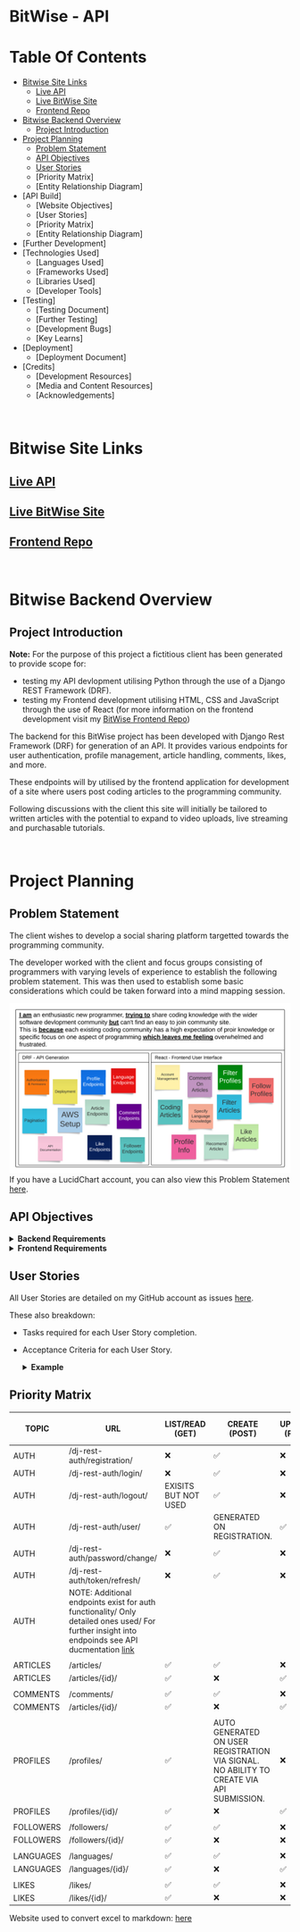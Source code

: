 # BitWise - API

# Table Of Contents

- [Bitwise Site Links](#bitwise-site-links)
  - [Live API](#live-api)
  - [Live BitWise Site](#live-bitwise-site)
  - [Frontend Repo](#frontend-repo)
- [Bitwise Backend Overview](#bitwise-backend-overview)
  - [Project Introduction](#project-introduction)
- [Project Planning](#project-planning)
  - [Problem Statement](#problem-statement)
  - [API Objectives](#api-objectives)
  - [User Stories](#user-stories)
  - [Priority Matrix]
  - [Entity Relationship Diagram]
- [API Build]
  - [Website Objectives]
  - [User Stories]
  - [Priority Matrix]
  - [Entity Relationship Diagram]
- [Further Development]
- [Technologies Used]
  - [Languages Used]
  - [Frameworks Used]
  - [Libraries Used]
  - [Developer Tools]
- [Testing]
  - [Testing Document]
  - [Further Testing]
  - [Development Bugs]
  - [Key Learns]
- [Deployment]
  - [Deployment Document]
- [Credits]
  - [Development Resources]
  - [Media and Content Resources]
  - [Acknowledgements]

<br>

# Bitwise Site Links

## [Live API](https://bitwise-code-blog.herokuapp.com/#languages-update)

## [Live BitWise Site](https://bit-wise-front-end.vercel.app/)

## [Frontend Repo](https://github.com/Joe-Collins-1986/BitWise-Front-End)

<br>

# Bitwise Backend Overview

## Project Introduction

**Note:** For the purpose of this project a fictitious client has been generated to provide scope for:

- testing my API devlopment utilising Python through the use of a Django REST Framework (DRF).
- testing my Frontend development utilising HTML, CSS and JavaScript through the use of React (for more information on the frontend development visit my [BitWise Frontend Repo](https://github.com/Joe-Collins-1986/BitWise-Front-End))

The backend for this BitWise project has been developed with Django Rest Framework (DRF) for generation of an API. It provides various endpoints for user authentication, profile management, article handling, comments, likes, and more.

These endpoints will by utilised by the frontend application for development of a site where users post coding articles to the programming community.

Following discussions with the client this site will initially be tailored to written articles with the potential to expand to video uploads, live streaming and purchasable tutorials.

   <br>

# Project Planning

## Problem Statement

The client wishes to develop a social sharing platform targetted towards the programming community.

The developer worked with the client and focus groups consisting of programmers with varying levels of experience to establish the following problem statement. This was then used to establish some basic considerations which could be taken forward into a mind mapping session.

![Problem Statement](readme-assets/planning/brainstorming.png)
<br>
If you have a LucidChart account, you can also view this Problem Statement [here](https://lucid.app/lucidspark/ddcc77ae-81e5-48bb-a143-1d8d08517e84/edit?page=0_0&invitationId=inv_33957d7f-3414-4f5b-afb7-62686062836a#).
<br>

## API Objectives

<details>
    <summary style="font-weight:bold">Backend Requirements</summary>

The client wants a well structured backend with strong security and an administration panel allowing superusers CRUD functionality withing pre-built models to aide front end testing and API maintainance.

- Django REST authorisation established.
- SessionAuthentication for development and testing of DRF
- Permissions built for API CRUD.
- Development and Live databases set up.
- Static files and images housed on cloud server and linked to backend.
- API documentation developed to detail API endpoints and CRUD setup.

---

</details>

<details>
    <summary style="font-weight:bold">Frontend Requirements</summary>

The client wants the frontend developer to have JWT authorisation, access to all the required serialized data for the established models as well as query filters set up.

- Frontend granted access to make axios requests to API.
- JWTCookieAuthentication for external front end site.
- Models meet front end requirements.
- CRUD functionality meet front end requirements.
- Serializers built to pass appropriate data to endpoints used on interface.
- Error messages presented back through API for duplication attempts.
- Filters built to restrict quuery sets requested.
- Paginated API results to reduce payload requirements.

---

   </details>

## User Stories

All User Stories are detailed on my GitHub account as issues [here](https://github.com/Joe-Collins-1986/BitWise-DRF/issues?q=is%3Aissue+is%3Aclosed).<br>

These also breakdown:

- Tasks required for each User Story completion.
- Acceptance Criteria for each User Story.

    <details>
        <summary style="font-weight:bold">Example</summary>

  ![Example User Story](readme-assets/planning/example-user-story.png)

    </details>

## Priority Matrix

| TOPIC     | URL                                                                                                                                                                                         | LIST/READ<br>(GET)   | CREATE<br>(POST)                                                                         | UPDATE<br>(PUT) | PARTIAL UPDATE<br>(PATCH) | DELETE<br>(DELETE) | OVERALL  |
| --------- | ------------------------------------------------------------------------------------------------------------------------------------------------------------------------------------------- | -------------------- | ---------------------------------------------------------------------------------------- | --------------- | ------------------------- | ------------------ | -------- |
| AUTH      | /dj-rest-auth/registration/                                                                                                                                                                 | ❌                   | ✅                                                                                       | ❌              | ❌                        | ❌                 | C        |
| AUTH      | /dj-rest-auth/login/                                                                                                                                                                        | ❌                   | ✅                                                                                       | ❌              | ❌                        | ❌                 | C        |
| AUTH      | /dj-rest-auth/logout/                                                                                                                                                                       | EXISITS BUT NOT USED | ✅                                                                                       | ❌              | ❌                        | ❌                 | C (USED) |
| AUTH      | /dj-rest-auth/user/                                                                                                                                                                         | ✅                   | GENERATED ON REGISTRATION.                                                               | ✅              | ✅                        | ❌                 | RU       |
| AUTH      | /dj-rest-auth/password/change/                                                                                                                                                              | ❌                   | ✅                                                                                       | ❌              | ❌                        | ❌                 | C        |
| AUTH      | /dj-rest-auth/token/refresh/                                                                                                                                                                | ❌                   | ✅                                                                                       | ❌              | ❌                        | ❌                 | C        |
| AUTH      | NOTE: Additional endpoints exist for auth functionality/ Only detailed ones used/ For further insight into endpoinds see API ducmentation [link](https://bitwise-code-blog.herokuapp.com/#) |
|           |
| ARTICLES  | /articles/                                                                                                                                                                                  | ✅                   | ✅                                                                                       | ❌              | ❌                        | ❌                 | CRUD     |
| ARTICLES  | /articles/{id}/                                                                                                                                                                             | ✅                   | ❌                                                                                       | ✅              | ✅                        | ✅                 |
|           |                                                                                                                                                                                             |                      |
| COMMENTS  | /comments/                                                                                                                                                                                  | ✅                   | ✅                                                                                       | ❌              | ❌                        | ❌                 | CRUD     |
| COMMENTS  | /articles/{id}/                                                                                                                                                                             | ✅                   | ❌                                                                                       | ✅              | ✅                        | ✅                 |
|           |                                                                                                                                                                                             |                      |                                                                                          |                 |                           |                    |          |
| PROFILES  | /profiles/                                                                                                                                                                                  | ✅                   | AUTO GENERATED ON USER REGISTRATION VIA SIGNAL. NO ABILITY TO CREATE VIA API SUBMISSION. | ❌              | ❌                        | ❌                 | RU       |
| PROFILES  | /profiles/{id}/                                                                                                                                                                             | ✅                   | ❌                                                                                       | ✅              | ✅                        | ❌                 |
|           |                                                                                                                                                                                             |                      |                                                                                          |                 |                           |                    |          |
| FOLLOWERS | /followers/                                                                                                                                                                                 | ✅                   | ✅                                                                                       | ❌              | ❌                        | ❌                 | CRD      |
| FOLLOWERS | /followers/{id}/                                                                                                                                                                            | ✅                   | ❌                                                                                       | ❌              | ❌                        | ✅                 |
|           |                                                                                                                                                                                             |
| LANGUAGES | /languages/                                                                                                                                                                                 | ✅                   | ✅                                                                                       | ❌              | ❌                        | ❌                 | CRUD     |
| LANGUAGES | /languages/{id}/                                                                                                                                                                            | ✅                   | ❌                                                                                       | ✅              | ✅                        | ✅                 |
|           |                                                                                                                                                                                             |
| LIKES     | /likes/                                                                                                                                                                                     | ✅                   | ✅                                                                                       | ❌              | ❌                        | ❌                 | CRD      |
| LIKES     | /likes/{id}/                                                                                                                                                                                | ✅                   | ❌                                                                                       | ❌              | ❌                        | ✅                 |

Website used to convert excel to markdown: [here](https://tabletomarkdown.com/convert-spreadsheet-to-markdown/)
